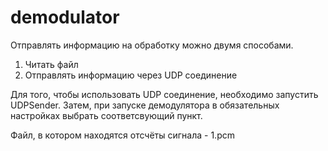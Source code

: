# demodulator
 Отправлять информацию на обработку можно двумя способами. 
 1. Читать файл
 2. Отправлять информацию через UDP соединение
 
 Для того, чтобы использовать UDP соединение, необходимо запустить UDPSender. Затем, при запуске демодулятора в обязательных настройках выбрать соответсвующий пункт.

Файл, в котором находятся отсчёты сигнала - 1.pcm
